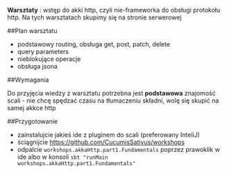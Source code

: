 **Warsztaty** : wstęp do akki http, czyli nie-frameworka do obsługi protokołu http. 
Na tych warsztatach skupimy się na stronie serwerowej

##Plan warsztatu

* podstawowy routing, obsługa get, post, patch, delete
* query parameters
* nieblokujące operacje
* obsługa jsona

##Wymagania

Do przyjęcia wiedzy z warsztatu potrzebna jest **podstawowa** znajomość scali - nie chcę spędzać czasu na tłumaczeniu składni, 
wolę się skupić na samej akkce http

##Przygotowanie
* zainstalujcie jakieś ide z pluginem do scali (preferowany InteliJ)
* ściągnijcie https://github.com/CucumisSativus/workshops
* odpalcie `workshops.akkaHttp.part1.Fundamentals` poprzez prawoklik w ide albo 
  w konsoli `sbt "runMain workshops.akkaHttp.part1.Fundamentals"`
